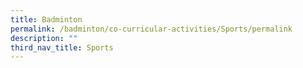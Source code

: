 ```yaml
---
title: Badminton
permalink: /badminton/co-curricular-activities/Sports/permalink
description: ""
third_nav_title: Sports
---
```


